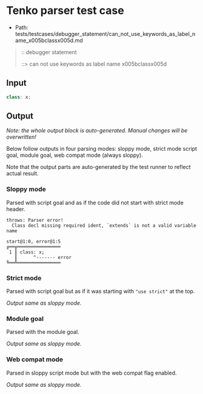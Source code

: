 # Tenko parser test case

- Path: tests/testcases/debugger_statement/can_not_use_keywords_as_label_name_x005bclassx005d.md

> :: debugger statement
>
> ::> can not use keywords as label name x005bclassx005d

## Input

`````js
class: x;
`````

## Output

_Note: the whole output block is auto-generated. Manual changes will be overwritten!_

Below follow outputs in four parsing modes: sloppy mode, strict mode script goal, module goal, web compat mode (always sloppy).

Note that the output parts are auto-generated by the test runner to reflect actual result.

### Sloppy mode

Parsed with script goal and as if the code did not start with strict mode header.

`````
throws: Parser error!
  Class decl missing required ident, `extends` is not a valid variable name

start@1:0, error@1:5
╔══╦════════════════
 1 ║ class: x;
   ║      ^------- error
╚══╩════════════════

`````

### Strict mode

Parsed with script goal but as if it was starting with `"use strict"` at the top.

_Output same as sloppy mode._

### Module goal

Parsed with the module goal.

_Output same as sloppy mode._

### Web compat mode

Parsed in sloppy script mode but with the web compat flag enabled.

_Output same as sloppy mode._

